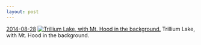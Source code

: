 ```yaml
---
layout: post
---
```


<p>
  <time><a href="/365">2014-08-28</a></time>
  <a href="/365"><img src="{{ site.assets_url }}/365-640.jpg" srcset="{{ site.assets_url }}/365-1280.jpg 1280w, {{ site.assets_url }}/365-960.jpg 960w, {{ site.assets_url }}/365-640.jpg 640w, {{ site.assets_url }}/365-320.jpg 320w" sizes="(min-width: 700px) 50vw, calc(100vw - 2rem)" alt="Trillium Lake, with Mt. Hood in the background." /></a>
  <span>Trillium Lake, with Mt. Hood in the background.</span>
</p>
